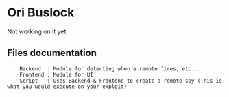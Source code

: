 # Ori Buslock
Not working on it yet

## Files documentation
		Backend  : Module for detecting when a remote fires, etc...
		Frontend : Module for UI
		Script   : Uses Backend & Frontend to create a remote spy (This is what you would execute on your exploit)
